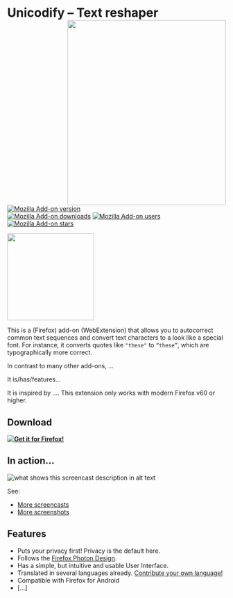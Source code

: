 # Unicodify – Text reshaper <img align="right" height="425" width="365" src="assets/screencasts/example.gif">

[![Mozilla Add-on version](https://img.shields.io/amo/v/unicodify-text-reshaper.svg)](https://addons.mozilla.org/firefox/addon/unicodify-text-reshaper/?src=external-github-shield-downloads)  
[![Mozilla Add-on downloads](https://img.shields.io/amo/d/unicodify-text-reshaper.svg)](https://addons.mozilla.org/firefox/addon/unicodify-text-reshaper/?src=external-github-shield-downloads)
[![Mozilla Add-on users](https://img.shields.io/amo/users/unicodify-text-reshaper.svg)](https://addons.mozilla.org/firefox/addon/unicodify-text-reshaper/statistics/)
[![Mozilla Add-on stars](https://img.shields.io/amo/stars/unicodify-text-reshaper.svg)](https://addons.mozilla.org/firefox/addon/unicodify-text-reshaper/reviews/)

<img height="200" width="200" src="assets/header.svg">

This is a (Firefox) add-on (WebExtension) that allows you to autocorrect common text sequences and convert text characters to a look like a special font.
For instance, it converts quotes like `"these"` to `“these”`, which are typographically more correct.

In contrast to many other add-ons, …

It is/has/features…

It is inspired by …. This extension only works with modern Firefox v60 or higher.

## Download

**[![Get it for Firefox!](https://addons.cdn.mozilla.net/static/img/addons-buttons/AMO-button_1.png)](https://addons.mozilla.org/firefox/addon/unicodify-text-reshaper/?src=external-github-download)**

## In action…

![what shows this screencast description in alt text](assets/screencasts/someThing.gif)

See:
* [More screencasts](assets/screencasts)
* [More screenshots](assets/screenshots)

## Features
* Puts your privacy first! Privacy is the default here.
* Follows the [Firefox Photon Design](https://design.firefox.com/photon).
* Has a simple, but intuitive and usable User Interface.
* Translated in several languages already. [Contribute your own language!](CONTRIBUTING.md#Translations)
* Compatible with Firefox for Android
* […]
